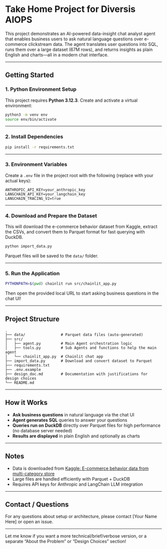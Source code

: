 # Take Home Project for Diversis AIOPS

This project demonstrates an AI-powered data-insight chat analyst agent that enables business users to ask natural language questions over e-commerce clickstream data. The agent translates user questions into SQL, runs them over a large dataset (67M rows), and returns insights as plain English and charts—all in a modern chat interface.

---

## **Getting Started**

### **1. Python Environment Setup**

This project requires **Python 3.12.3**.
Create and activate a virtual environment:

```bash
python3 -m venv env
source env/bin/activate
```

---

### **2. Install Dependencies**

```bash
pip install -r requirements.txt
```

---

### **3. Environment Variables**

Create a `.env` file in the project root with the following (replace with your actual keys):

```env
ANTHROPIC_API_KEY=your_anthropic_key
LANGCHAIN_API_KEY=your_langchain_key
LANGCHAIN_TRACING_V2=true
```

---

### **4. Download and Prepare the Dataset**

This will download the e-commerce behavior dataset from Kaggle, extract the CSVs, and convert them to Parquet format for fast querying with DuckDB.

```bash
python import_data.py
```

Parquet files will be saved to the `data/` folder.

---

### **5. Run the Application**

```bash
PYTHONPATH=$(pwd) chainlit run src/chainlit_app.py
```

Then open the provided local URL to start asking business questions in the chat UI!

---

## **Project Structure**

```
.
├── data/                # Parquet data files (auto-generated)
├── src/
│   ├── agent.py         # Main Agent orchestration logic
│   ├── tools.py         # Sub Agents and functions to help the main agent
│   └── chainlit_app.py  # Chainlit chat app
├── import_data.py       # Download and convert dataset to Parquet
├── requirements.txt
├── .env.example
├── design_doc.md        # Documentation with justifications for design choices 
└── README.md
```

---

## **How it Works**

* **Ask business questions** in natural language via the chat UI
* **Agent generates SQL** queries to answer your questions
* **Queries run on DuckDB** directly over Parquet files for high performance (no database server needed)
* **Results are displayed** in plain English and optionally as charts

---

## **Notes**

* Data is downloaded from [Kaggle: E-commerce behavior data from multi-category store](https://www.kaggle.com/datasets/mkechinov/ecommerce-behavior-data-from-multi-category-store/data)
* Large files are handled efficiently with Parquet + DuckDB
* Requires API keys for Anthropic and LangChain LLM integration

---

## **Contact / Questions**

For any questions about setup or architecture, please contact \[Your Name Here] or open an issue.

---

Let me know if you want a more technical/brief/verbose version, or a separate “About the Problem” or “Design Choices” section!
